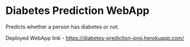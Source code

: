 # Diabetes Prediction WebApp

Predicts whether a person has diabetes or not.

Deployed WebApp link - https://diabetes-prediction-proj.herokuapp.com/
